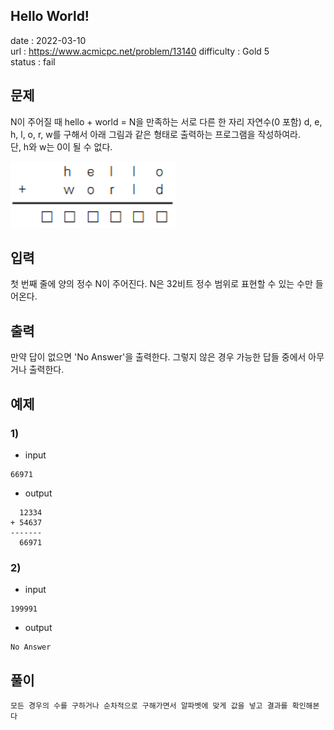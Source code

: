 Hello World!
---

date : 2022-03-10\
url : https://www.acmicpc.net/problem/13140
difficulty : Gold 5   
status : fail

문제
---

N이 주어질 때 hello + world = N을 만족하는 서로 다른 한 자리 자연수(0 포함) d, e, h, l, o, r, w를 구해서 아래 그림과 같은 형태로 출력하는 프로그램을 작성하여라.\
단, h와 w는 0이 될 수 없다.

![](image.png)

입력
---
첫 번째 줄에 양의 정수 N이 주어진다. N은 32비트 정수 범위로 표현할 수 있는 수만 들어온다.

출력
---
만약 답이 없으면 'No Answer'을 출력한다. 그렇지 않은 경우 가능한 답들 중에서 아무거나 출력한다.

예제
--

### 1)
- input
```
66971
```

- output
```
  12334
+ 54637
-------
  66971
```

### 2)
- input
```
199991
```

- output
```
No Answer
```

풀이
---

```
모든 경우의 수를 구하거나 순차적으로 구해가면서 알파벳에 맞게 값을 넣고 결과를 확인해본다 
```